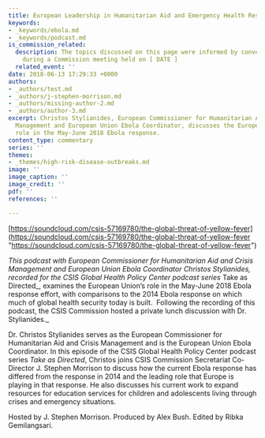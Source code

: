 ```yaml
---
title: European Leadership in Humanitarian Aid and Emergency Health Response
keywords:
- _keywords/ebola.md
- _keywords/podcast.md
is_commission_related:
  description: The topics discussed on this page were informed by conversations held
    during a Commission meeting held on [ DATE ]
  related_event: ''
date: 2018-06-13 17:29:33 +0000
authors:
- _authors/test.md
- _authors/j-stephen-morrison.md
- _authors/missing-author-2.md
- _authors/author-3.md
excerpt: Christos Stylianides, European Commissioner for Humanitarian Aid and Crisis
  Management and European Union Ebola Coordinator, discusses the European Union’s
  role in the May-June 2018 Ebola response.
content_type: commentary
series: ''
themes:
- _themes/high-risk-disease-outbreaks.md
image: ''
image_caption: ''
image_credit: ''
pdf: ''
references: ''

---
```

[https://soundcloud.com/csis-57169780/the-global-threat-of-yellow-fever](https://soundcloud.com/csis-57169780/the-global-threat-of-yellow-fever "https://soundcloud.com/csis-57169780/the-global-threat-of-yellow-fever") 

_This podcast with European Commissioner for Humanitarian Aid and Crisis Management and European Union Ebola Coordinator Christos Stylianides, recorded for the CSIS Global Health Policy Center podcast series_ Take as Directed_, examines the European Union’s role in the May-June 2018 Ebola response effort, with comparisons to the 2014 Ebola response on which much of global health security today is built.  Following the recording of this podcast, the CSIS Commission hosted a private lunch discussion with Dr. Stylianides._

Dr. Christos Stylianides serves as the European Commissioner for Humanitarian Aid and Crisis Management and is the European Union Ebola Coordinator. In this episode of the CSIS Global Health Policy Center podcast series _Take as Directed_, Christos joins CSIS Commission Secretariat Co-Director J. Stephen Morrison to discuss how the current Ebola response has differed from the response in 2014 and the leading role that Europe is playing in that response. He also discusses his current work to expand resources for education services for children and adolescents living through crises and emergency situations. 

Hosted by J. Stephen Morrison. Produced by Alex Bush. Edited by Ribka Gemilangsari.